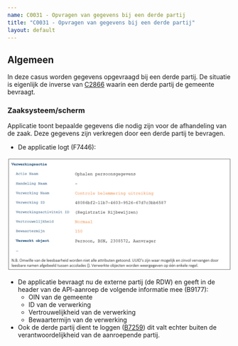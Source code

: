 ```yaml
---
name: C0031 - Opvragen van gegevens bij een derde partij
title: "C0031 - Opvragen van gegevens bij een derde partij"
layout: default
---
```

## Algemeen
In deze casus worden gegevens opgevraagd bij een derde partij. 
De situatie is eigenlijk de inverse van [C2866](./2866.md) waarin een derde partij de gemeente bevraagt. 

### Zaaksysteem/scherm
Applicatie toont bepaalde gegevens die nodig zijn voor de afhandeling van de zaak. Deze gegevens zijn verkregen door een derde partij te bevragen.
- De applicatie logt (F7446):

<img src="./_assets/0031_1.png" alt="" width="700"/>

-	De applicatie bevraagt nu de externe partij (de RDW) en geeft in de header van de API-aanroep de volgende informatie mee (B9177):
    - OIN van de gemeente
    - ID van de verwerking
    - Vertrouwelijkheid van de verwerking
    - Bewaartermijn van de verwerking
-	Ook de derde partij dient te loggen ([B7259](./7259.md)) dit valt echter buiten de verantwoordelijkheid van de aanroepende partij.
